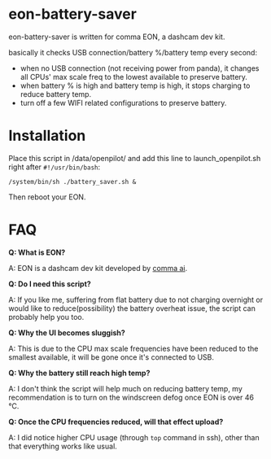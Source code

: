 eon-battery-saver
======
eon-battery-saver is written for comma EON, a dashcam dev kit.

basically it checks USB connection/battery %/battery temp every second:

* when no USB connection (not receiving power from panda), it changes all CPUs' max scale freq to the lowest available to preserve battery.
* when battery % is high and battery temp is high, it stops charging to reduce battery temp.
* turn off a few WIFI related configurations to preserve battery.

Installation
======
Place this script in /data/openpilot/ and add this line to launch_openpilot.sh right after ```#!/usr/bin/bash```:

```
/system/bin/sh ./battery_saver.sh &
```

Then reboot your EON.

FAQ
===

**Q: What is EON?**

A: EON is a dashcam dev kit developed by [comma ai](https://comma.ai/).

**Q: Do I need this script?**

A: If you like me, suffering from flat battery due to not charging overnight or would like to reduce(possibility) the battery overheat issue, the script can probably help you too.

**Q: Why the UI becomes sluggish?**

A: This is due to the CPU max scale frequencies have been reduced to the smallest available, it will be gone once it's connected to USB.

**Q: Why the battery still reach high temp?**

A: I don't think the script will help much on reducing battery temp, my recommendation is to turn on the windscreen defog once EON is over 46 °C.

**Q: Once the CPU frequencies reduced, will that effect upload?**

A: I did notice higher CPU usage (through ```top``` command in ssh), other than that everything works like usual.